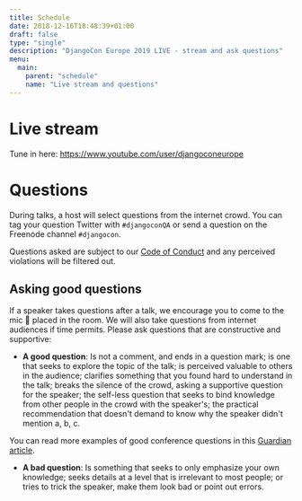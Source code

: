 ```yaml
---
title: Schedule
date: 2018-12-16T18:48:39+01:00
draft: false
type: "single"
description: "DjangoCon Europe 2019 LIVE - stream and ask questions"
menu:
  main:
    parent: "schedule"
    name: "Live stream and questions"
---
```


# Live stream

Tune in here: https://www.youtube.com/user/djangoconeurope

# Questions

During talks, a host will select questions from the internet crowd. You can tag your question
Twitter with `#djangoconQA` or send a question on the Freenode channel `#djangocon`.

Questions asked are subject to our [Code of Conduct](/conduct/) and any
perceived violations will be filtered out.

## Asking good questions

If a speaker takes questions after a talk, we encourage you to come to the mic 🎤
placed in the room. We will also take questions from internet audiences if time
permits. Please ask questions that are constructive and supportive:

* **A good question**: Is not a comment, and ends in a question mark; is one that
  seeks to explore the topic of the talk; is perceived valuable to others in the
  audience; clarifies something that you found hard to understand in the talk;
  breaks the silence of the crowd, asking a supportive question for the speaker;
  the self-less question that seeks to bind knowledge from other people in the
  crowd with the speaker's; the practical recommendation that doesn't demand to
  know why the speaker didn't mention a, b, c.

You can read more examples of good conference questions in this
[Guardian article](https://www.theguardian.com/higher-education-network/2015/nov/11/dont-be-a-conference-troll-a-guide-to-asking-good-questions).

* **A bad question**: Is something that seeks to only emphasize your own
  knowledge; seeks details at a level that is irrelevant to most people; or
  tries to trick the speaker, make them look bad or point out errors.
